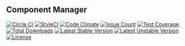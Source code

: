 ## Component Manager

[![Circle CI](https://circleci.com/gh/monkblog/component-manager.svg?style=svg)](https://circleci.com/gh/monkblog/component-manager)
[![StyleCI](https://styleci.io/repos/49345447/shield)](https://styleci.io/repos/49345447)
[![Code Climate](https://codeclimate.com/github/monkblog/component-manager/badges/gpa.svg)](https://codeclimate.com/github/monkblog/component-manager)
[![Issue Count](https://codeclimate.com/github/monkblog/component-manager/badges/issue_count.svg)](https://codeclimate.com/github/monkblog/component-manager)
[![Test Coverage](https://codeclimate.com/github/monkblog/component-manager/badges/coverage.svg)](https://codeclimate.com/github/monkblog/component-manager/coverage)
[![Total Downloads](https://poser.pugx.org/monkblog/component-manager/d/total.svg)](https://packagist.org/packages/monkblog/component-manager)
[![Latest Stable Version](https://poser.pugx.org/monkblog/component-manager/v/stable.svg)](https://packagist.org/packages/monkblog/component-manager)
[![Latest Unstable Version](https://poser.pugx.org/monkblog/component-manager/v/unstable.svg)](https://packagist.org/packages/monkblog/component-manager)
[![License](https://poser.pugx.org/monkblog/component-manager/license.svg)](https://packagist.org/packages/monkblog/component-manager)
